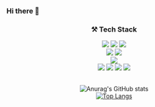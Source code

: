 ### Hi there 👋

<!--
**lDooh/lDooh** is a ✨ _special_ ✨ repository because its `README.md` (this file) appears on your GitHub profile.

Here are some ideas to get you started:

- 🔭 I’m currently working on ...
- 🌱 I’m currently learning ...
- 👯 I’m looking to collaborate on ...
- 🤔 I’m looking for help with ...
- 💬 Ask me about ...
- 📫 How to reach me: ...
- 😄 Pronouns: ...
- ⚡ Fun fact: ...
-->

<h3 align=center>⚒️ Tech Stack</h3>
<div align=center>
  <img src="https://img.shields.io/badge/Java-007396?style=flat-square&logo=java&logoColor=white">
  <img src="https://img.shields.io/badge/Python-3776AB?style=flat-square&logo=python&logoColor=white">
  <img src="https://img.shields.io/badge/JavaScript-F7DF1E?style=flat-square&logo=javascript&logoColor=white">
  <br>
  <img src="https://img.shields.io/badge/Spring Boot-6DB33F?style=flat-square&logo=springboot&logoColor=white">
  <img src="https://img.shields.io/badge/React-61DAFB?style=flat-square&logo=react&logoColor=white">
  <br>
  <img src="https://img.shields.io/badge/MySQL-4479A1?style=flat-square&logo=mysql&logoColor=white">
  <br>
  <img src="https://img.shields.io/badge/Visual Studio Code-007ACC?style=flat-square&logo=visualstudiocode&logoColor=white">
  <img src="https://img.shields.io/badge/Android Studio-3DDC84?style=flat-square&logo=androidstudio&logoColor=white">
  <img src="https://img.shields.io/badge/IntelliJ IDEA-000000?style=flat-square&logo=intellijidea&logoColor=white">
  <img src="https://img.shields.io/badge/Eclipse IDE-2C2255?style=flat-square&logo=eclipseide&logoColor=white">
  <br><br>
  
<!--
  <a href="https://github.com/lDooh">
    <img src="https://img.shields.io/badge/Github-181717?style=flat-square&logo=github&logoColor=white"/>
  </a>
  &nbsp;
  <a href="mailto:dlengml0528@gmail.com">
    <img src="https://img.shields.io/badge/Gmail-EA4335?style=flat-square&logo=gmail&logoColor=white"/>
  </a>
  &nbsp;

  <br><br>
-->

  ![Anurag's GitHub stats](https://github-readme-stats.vercel.app/api?username=lDooh&show_icons=true&theme=swift)
  <br>
  [![Top Langs](https://github-readme-stats.vercel.app/api/top-langs/?username=lDooh&layout=compact&theme=swift)](https://github.com/anuraghazra/github-readme-stats)
  
<!--   [![Hits](https://hits.seeyoufarm.com/api/count/incr/badge.svg?url=https%3A%2F%2Fgithub.com%2FlDooh&count_bg=%2379C83D&title_bg=%2360AAFF&icon=&icon_color=%23E7E7E7&title=hits&edge_flat=false)](https://hits.seeyoufarm.com) -->
</div>

<br>
